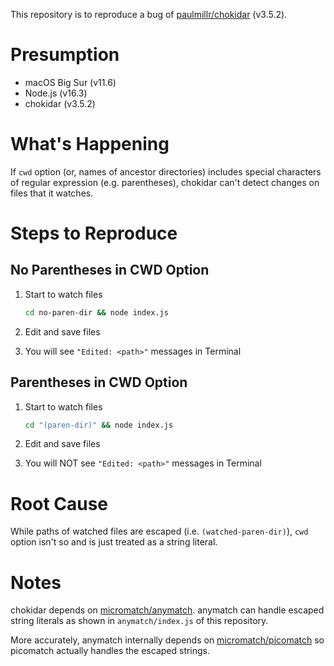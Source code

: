 This repository is to reproduce a bug of [paulmillr/chokidar](https://github.com/paulmillr/chokidar) (v3.5.2).

# Presumption

- macOS Big Sur (v11.6)
- Node.js (v16.3)
- chokidar (v3.5.2)

# What's Happening

If `cwd` option (or, names of ancestor directories) includes special characters of regular expression (e.g. parentheses),
chokidar can't detect changes on files that it watches.

# Steps to Reproduce

## No Parentheses in CWD Option

1. Start to watch files

    ```bash
    cd no-paren-dir && node index.js
    ```

2. Edit and save files
3. You will see `"Edited: <path>"` messages in Terminal

## Parentheses in CWD Option

1. Start to watch files

    ```bash
    cd "(paren-dir)" && node index.js
    ```

2. Edit and save files
3. You will NOT see `"Edited: <path>"` messages in Terminal

# Root Cause

While paths of watched files are escaped (i.e. `(watched-paren-dir)`), `cwd` option isn't so and is just treated as a string literal.

# Notes

chokidar depends on [micromatch/anymatch](https://github.com/micromatch/anymatch). anymatch can handle escaped string literals as shown in `anymatch/index.js` of this repository.

More accurately, anymatch internally depends on [micromatch/picomatch](https://github.com/micromatch/picomatch) so picomatch actually handles the escaped strings.
